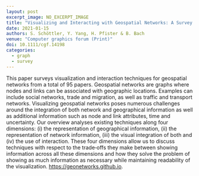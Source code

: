 ```yaml
---
layout: post
excerpt_image: NO_EXCERPT_IMAGE
title: "Visualizing and Interacting with Geospatial Networks: A Survey and Design Space"
date: 2021-01-15
authors: S. Schöttler, Y. Yang, H. Pfister & B. Bach
venue: "Computer graphics forum (Print)"
doi: 10.1111/cgf.14198
categories:
  - graph
  - survey
---
```

This paper surveys visualization and interaction techniques for geospatial networks from a total of 95 papers. Geospatial networks are graphs where nodes and links can be associated with geographic locations. Examples can include social networks, trade and migration, as well as traffic and transport networks. Visualizing geospatial networks poses numerous challenges around the integration of both network and geographical information as well as additional information such as node and link attributes, time and uncertainty. Our overview analyses existing techniques along four dimensions: (i) the representation of geographical information, (ii) the representation of network information, (iii) the visual integration of both and (iv) the use of interaction. These four dimensions allow us to discuss techniques with respect to the trade‐offs they make between showing information across all these dimensions and how they solve the problem of showing as much information as necessary while maintaining readability of the visualization. https://geonetworks.github.io.

